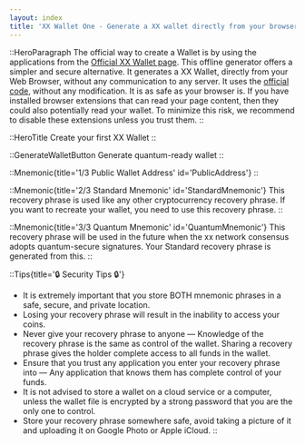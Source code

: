 ```yaml
---
layout: index
title: 'XX Wallet One - Generate a XX wallet directly from your browser'
---
```


::HeroParagraph
The official way to create a Wallet is by using the applications from the
[Official XX Wallet page](https://xxnetwork.wiki/Using_the_Wallet_Generator).
This offline generator offers a simpler and secure alternative.
It generates a XX Wallet, directly from your Web Browser, without any communication to any server.
It uses the [official code](https://github.com/xx-labs/scripts/blob/main/walletgen/index.js), without any modification.
It is as safe as your browser is. If you have installed browser extensions that can read your page content, 
then they could also potentially read your wallet.
To minimize this risk, we recommend to disable these extensions unless you trust them.
::

::HeroTitle
Create your first XX Wallet
::

::GenerateWalletButton
Generate quantum-ready wallet
::

::Mnemonic{title='1/3 Public Wallet Address' id='PublicAddress'}
::

::Mnemonic{title='2/3 Standard Mnemonic' id='StandardMnemonic'}
This recovery phrase is used like any other cryptocurrency recovery phrase. 
If you want to recreate your wallet, you need to use this recovery phrase.
::

::Mnemonic{title='3/3 Quantum Mnemonic' id='QuantumMnemonic'}
This recovery phrase will be used in the future
when the xx network consensus adopts quantum-secure signatures.
Your Standard recovery phrase is generated from this.
::

::Tips{title='🔒️ Security Tips️ 🔒️'}
* It is extremely important that you store BOTH mnemonic phrases in a safe, secure, and private location.
* Losing your recovery phrase will result in the inability to access your coins.
* Never give your recovery phrase to anyone — Knowledge of the recovery phrase is the same as control of the wallet. Sharing a recovery phrase gives the holder complete access to all funds in the wallet.
* Ensure that you trust any application you enter your recovery phrase into — Any application that knows them has complete control of your funds.
* It is not advised to store a wallet on a cloud service or a computer, unless the wallet file is encrypted by a strong password that you are the only one to control.
* Store your recovery phrase somewhere safe, avoid taking a picture of it and uploading it on Google Photo or Apple iCloud.
::
